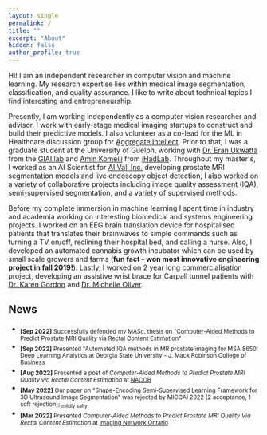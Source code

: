 ```yaml
---
layout: single
permalink: /
title: ""
excerpt: "About"
hidden: false
author_profile: true
---
```


Hi! I am an independent researcher in computer vision and machine learning. My research expertise lies within medical image segmentation, classification, and quality assurance. I like to write about technical topics I find interesting and entrepreneurship.

Presently, I am working independently as a computer vision researcher and advisor. I work with early-stage medical imaging startups to construct and build their predictive models. I also volunteer as a co-lead for the ML in Healthcare discussion group for [Aggregate Intellect](https://ai.science/). Prior to that, I was a graduate student at the University of Guelph, working with [Dr. Eran Ukwatta](https://www.uoguelph.ca/engineering/people/eranga-ukwatta-phd-peng) from the [GIAI lab](https://imagingailab.uoguelph.ca/) and [Amin Komeili](https://profiles.ucalgary.ca/amin-komeili) from [iHadLab](https://www.ihadlab.com/). Throughout my master's, I worked as an AI Scientist for [AI Vali Inc.](https://www.ai-vali.com/) developing prostate MRI segmentation models and live endoscopy object detection, I also worked on a variety of collaborative projects including image quality assessment (IQA), semi-supervised segmentation, and a variety of supervised methods. 

Before my complete immersion in machine learning I spent time in industry and academia working on interesting biomedical and systems engineering projects. I worked on an EEG brain translation device for hospitalised patients that translates their brainwaves to simple commands such as turning a TV on/off, reclining their hospital bed, and calling a nurse. Also, I developed an automated cannabis growth incubator which can be used by small scale growers and farms (__fun fact - won most innovative engineering project in fall 2019!__). Lastly, I worked on 2 year long commercialisation project, developing an assistive wrist brace for Carpall tunnel patients with [Dr. Karen Gordon](https://www.uoguelph.ca/ceps/people/karen-gordon) and [Dr. Michelle Oliver](https://www.uoguelph.ca/engineering/moliver).

## News

* <sub>**[Sep 2022]** Successfully defended my MASc. thesis on "Computer-Aided Methods to Predict Prostate MRI Quality via Rectal
Content Estimation" </sub>
* <sub>**[Sep 2022]** Presented "Automated IQA methods in MR prostate imaging for MSA 8650: Deep Learning Analytics at Georgia State University - J. Mack Robinson College of Business</sub> 
* <sub>**[Aug 2022]** Presented a post of _Computer-Aided Methods to Predict Prostate MRI Quality via Rectal Content Estimation_ at [NACOB](https://nacob.org/)</sub>
* <sub>**[May 2022]** Our paper on "Shape-Encoding Semi-Supervised Learning Framework for 3D Ultrasound Image Segmentation" was rejected by MICCAI 2022 (2 acceptance, 1 soft rejection); <sub>mildly salty</sub></sub>
* <sub>**[Mar 2022]** Presented _Computer-Aided Methods to Predict Prostate MRI Quality Via Rectal Content Estimation_ at [Imaging Network Ontario](https://imno.ca/2022-symposium)</sub>